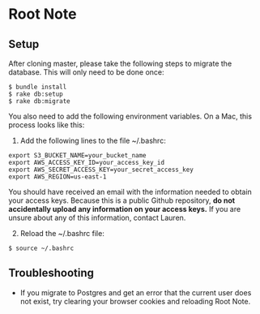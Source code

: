 # Root Note

## Setup

After cloning master, please take the following steps to migrate the database. This will only need to be done once:

```
$ bundle install
$ rake db:setup
$ rake db:migrate
```

You also need to add the following environment variables. On a Mac, this process looks like this:

1. Add the following lines to the file ~/.bashrc:

```
export S3_BUCKET_NAME=your_bucket_name
export AWS_ACCESS_KEY_ID=your_access_key_id
export AWS_SECRET_ACCESS_KEY=your_secret_access_key
export AWS_REGION=us-east-1
```

You should have received an email with the information needed to obtain your access keys. Because this is a public Github repository, **do not accidentally upload any information on your access keys.** If you are unsure about any of this information, contact Lauren.

2. Reload the ~/.bashrc file:

```
$ source ~/.bashrc
```

## Troubleshooting

- If you migrate to Postgres and get an error that the current user does not exist, try clearing your browser cookies and reloading Root Note.